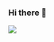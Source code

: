 ### Hi there 👋

<!--
**gangjeuk/gangjeuk** is a ✨ _special_ ✨ repository because its `README.md` (this file) appears on your GitHub profile.

Here are some ideas to get you started:

- 🔭 I’m currently working on ...
- 🌱 I’m currently learning ...
- 👯 I’m looking to collaborate on ...
- 🤔 I’m looking for help with ...
- 💬 Ask me about ...
- 📫 How to reach me: ...
- 😄 Pronouns: ...
- ⚡ Fun fact: ...
-->

<a href="https://picoground.netlify.app/" target="_blank"><img src="https://img.shields.io/badge/blog-3884FF?style=plastic&logo=githubpages&logoColor=222222"/></a>


